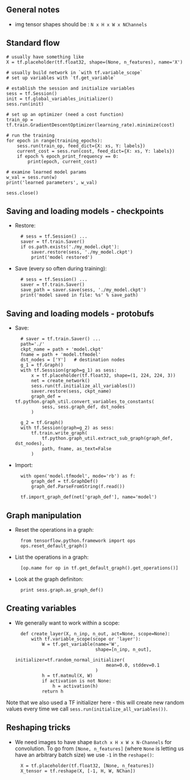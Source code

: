 
## General notes

* img tensor shapes should be : `N x H x W x NChannels`

## Standard flow

    # usually have something like
    X = tf.placeholder(tf.float32, shape=(None, n_features), name='X')

    # usually build network in `with tf.variable_scope`
    # set up variables with `tf.get_variable`

    # establish the session and initialize variables
    sess = tf.Session()
    init = tf.global_variables_initializer()
    sess.run(init)

    # set up an optimizer (need a cost function)
    train_op = tf.train.GradientDescentOptimizer(learning_rate).minimize(cost)

    # run the training
    for epoch in range(training_epochs):
        sess.run(train_op, feed_dict={X: xs, Y: labels})
        current_cost = sess.run(cost, feed_dict={X: xs, Y: labels})
        if epoch % epoch_print_frequency == 0:
            print(epoch, current_cost)

    # examine learned model params
    w_val = sess.run(w)
    print('learned parameters', w_val)

    sess.close()

## Saving and loading models - checkpoints

* Restore:

        # sess = tf.Session() ...
        saver = tf.train.Saver()
        if os.path.exists('./my_model.ckpt'):
            saver.restore(sess, './my_model.ckpt')
            print('model restored')

* Save (every so often during training):

        # sess = tf.Session() ...
        saver = tf.train.Saver()
        save_path = saver.save(sess, './my_model.ckpt')
        print('model saved in file: %s' % save_path)

## Saving and loading models - protobufs

* Save:

        # saver = tf.train.Saver() ...
        path='./'
        ckpt_name = path + 'model.ckpt'
        fname = path + 'model.tfmodel'
        dst_nodes = ['Y']   # destination nodes
        g_1 = tf.Graph()
        with tf.Sesssion(graph=g_1) as sess:
            x = tf.placeholder(tf.float32, shape=(1, 224, 224, 3))
            net = create_network()
            sess.run(tf.initialize_all_variables())
            saver.restore(sess, ckpt_name)
            graph_def = tf.python.graph_util.convert_variables_to_constants(
                sess, sess.graph_def, dst_nodes
            )
        
        g_2 = tf.Graph()
        with tf.Session(graph=g_2) as sess:
            tf.train.write_graph(
                tf.python.graph_util.extract_sub_graph(graph_def, dst_nodes),
                path, fname, as_text=False
            )

* Import:

        with open('model.tfmodel', mode='rb') as f:
            graph_def = tf.GraphDef()
            graph_def.ParseFromString(f.read())
        
        tf.import_graph_def(net['graph_def'], name='model')

## Graph manipulation

* Reset the operations in a graph:

        from tensorflow.python.framework import ops
        ops.reset_default_graph()

* List the operations in a graph:

        [op.name for op in tf.get_default_graph().get_operations()]

* Look at the graph definiton:

        print sess.graph.as_graph_def()

## Creating variables

* We generally want to work within a scope:

        def create_layer(X, n_inp, n_out, act=None, scope=None):
            with tf.variable_scope(scope or 'layer'):
                W = tf.get_variable(name='W',
                                    shape=[n_inp, n_out],
                                    initializer=tf.random_normal_initializer(
                                        mean=0.0, stddev=0.1
                                    )
                h = tf.matmul(X, W)
                if activation is not None:
                    h = activation(h)
                return h

Note that we also used a TF initializer here - this will create new random
values every time we call `sess.run(initialize_all_variables())`.

## Reshaping tricks

* We need images to have shape `Batch x H x W x N-Channels` for convolution.
To go from `[None, n_features]` (where `None` is letting us have an arbitrary
batch size) we use `-1` in the `reshape()`:

        X = tf.placeholder(tf.float32, [None, n_features])
        X_tensor = tf.reshape(X, [-1, H, W, NChan])

